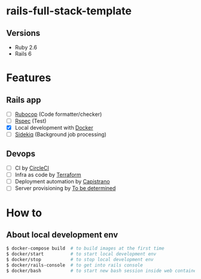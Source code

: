 # rails-full-stack-template

## Versions

- Ruby 2.6
- Rails 6

# Features

## Rails app

- [ ] [Rubocop](https://github.com/rubocop-hq/rubocop) (Code formatter/checker)
- [ ] [Rspec](https://rspec.info/) (Test)
- [x] Local development with [Docker](https://www.docker.com/)
- [ ] [Sidekiq](https://github.com/mperham/sidekiq) (Background job processing)

## Devops

- [ ] CI by [CircleCI](https://circleci.com/)
- [ ] Infra as code by [Terraform](http://terraform.io/)
- [ ] Deployment automation by [Capistrano](https://capistranorb.com/)
- [ ] Server provisioning by [To be determined](#)

# How to

## About local development env

```bash
$ docker-compose build  # to build images at the first time
$ docker/start          # to start local development env
$ docker/stop           # to stop local development env
$ docker/rails-console  # to get into rails console
$ docker/bash           # to start new bash session inside web container
```

